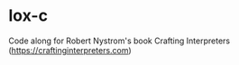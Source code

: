 # lox-c
Code along for Robert Nystrom's book Crafting Interpreters (https://craftinginterpreters.com)
